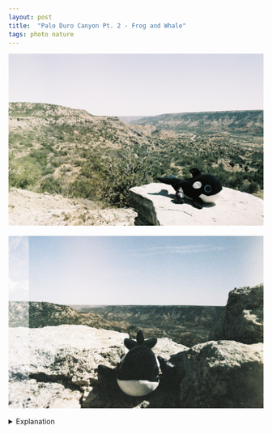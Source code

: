 ```yaml
---
layout: post
title:  "Palo Duro Canyon Pt. 2 - Frog and Whale"
tags: photo nature
---
```


![Frog and Whale](/assets/images/2022-04/palo-duro/2022-04-11-frog-and-whale-1.jpg)<br><br>
![Frog and Whale](/assets/images/2022-04/palo-duro/2022-04-11-frog-and-whale-2.jpg)

<details>
    <summary>Explanation</summary>

    For part two of my trip to Palo Duro Canyon, I'd like to treat you to a couple of pictures I took while hiking the Rock Garden trail. While I spent less time hiking on this second day, it was a way harder hike. For one, I was already tired from the previous day of hiking. Also, the Rock Garden trail is mostly uphill going up with an elevation difference around 600 feet spread across two and a half miles one way.<br><br>

    Now, you might ask, what's up with the whale? Didn't you already have the frog the previous day? The answer to that is a bit simpler than you might expect. As I mentioned earlier, one of my close friends recently had a baby, so I've been getting a stuffed animal from where I've been traveling. So, why a whale? Well, what better to represent an arid landscape than a whale, right? I personally find the irony quite funny. Usually, I try to get these souvenirs from the parks I go to. But this time around I ended up spending some time at some antique/thrift stores in Amarillo off 6th street and found this fella in a box for $2, so why not?<br><br>

    Anyways, getting to these pictures. I found this particular roll quite odd. Both of these pictures were taken with Lomography LomoChrome Metropolis film and it's a really weird film. It has a really strong desaturation effect which I'm not sure how I want to use. Additionally, it was super bright this day so I was taking pictures stopped really far down, the effect of which creates really sharp images throughout the frame. Unlike the previous roll of Portra 160 where I was using the Minolta 28mm, here I was using the Vivitar 28mm. One effect of that is that the narrowest aperture for the Vivitar is f16 instead of f22. That said, I will say that posing two objects also creates a lot more variability in what and how I can express subjects in the frame.<br><br>

    For the first picture, I would say that it's got a real retro vacation vibe. I don't really appreciate how washed out the background is, all the oranges and pinks are largely wiped out from a combination of the film and the sunlight. However, I do like how frog and whale are posed here, facing different directions but in a kind of intimate way. Having them off center gives it that expansive view that you might commonly find with certain types of travel pictures, especially those that are overlooking a bluff or canyon like what's pictured here. Unfortunately, a whale doesn't have bending legs so it can't sit over the edge like you might expect a person to or that'd be a pretty easy image to imagine.<br><br>

    The second picture is a bit more interesting. I'm not actually all that happy about how it turned out but I still like it overall. The left edge is a bit odd, somehow the previous image overlapped with this picture. I imagine what happened is that the lever didn't fully engage when I was advancing which led to it getting caught on the beginning of this one. Normally, my camera doesn't allow you to take a picture in this case, but it did. I'm curious to see if that's something I can make use of in the future, but it's mostly just an oddity for this picture. If you read my post on Wildcat Bluff and the "bad" picture I took there, you'll also notice the odd discoloration in the same vertical band as I described there. Again, this appears in a few pictures I took so I'll have to keep an eye on that in the future.<br><br>
    
    The thing that interests me most about this picture is the shadows. I wish I had noticed how sharp these shadows were and how much they'd obscure the left side of the whale. While I like the overall effect here, I would likely do a couple things differently. I'd probably orient the whale sideways with the the side facing right, as in the first picture. I'd also probably move the whale a bit further back so it'd be more in the sun. This is mostly to catch the whale's eye color a bit more as neither eye is lit enough to really be seen and are effectively just bulges to the side. I'd also probably place the frog on the right side ledge so it could cast its shadow down into that crevice where they're both sitting in now. I probably should have just spent more time adjusting them into different positions to see what I liked more. That said, the reason why I didn't was because it was really windy that day. This picture was also taken in an outcropping at the top of the canyon where the wind was the strongest. Placing the two of them there was also a way to protect them from getting blown away while taking the picture.<br><br>

    On a note unrelated to the pictures, I will no longer carry any sort of sweet electrolyte drinks while hiking. During this hike I had brought some Powerade with me and while it did a generally good job of quenching my thirst, it also coated my teeth and tongue in an entirely unpleasant stickiness. Honestly, that stickiness was more gross than the positive effects as opposed to water.
</details>

<!-- Lomography Metropolis 100 (1-12) 200 (13-24) 400(25-36) Bright sunny day, 100 (f8-125), 200(f16-125) -->
<!-- Why a whale? Found at an antique store, why a stuffed animal? -->
<!-- Rock Garden trail -->
